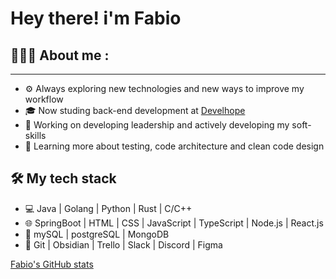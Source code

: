 # Hey there! i'm Fabio
## 🧑🏻‍💻 About me :
<hr style="height: 1px">

- ⚙️ Always exploring new technologies and new ways to improve my workflow
- 🎓 Now studing back-end development at [Develhope](https://www.develhope.co/it/sign-up/)
- 💼 Working on developing leadership and actively developing my soft-skills
- 🌱 Learning more about testing, code architecture and clean code design

## 🛠️ My tech stack

- 💻 Java | Golang | Python | Rust | C/C++
- 🌐 SpringBoot | HTML | CSS | JavaScript | TypeScript | Node.js | React.js
- 📜 mySQL | postgreSQL | MongoDB
- 🔧 Git | Obsidian | Trello | Slack | Discord | Figma

[Fabio's GitHub stats](https://github-readme-stats.vercel.app/api?username=Amchuz&hide=["stars"]&show_icons=true)
